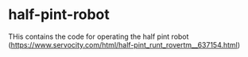 # half-pint-robot
THis contains the code for operating the half pint robot (https://www.servocity.com/html/half-pint_runt_rovertm__637154.html)